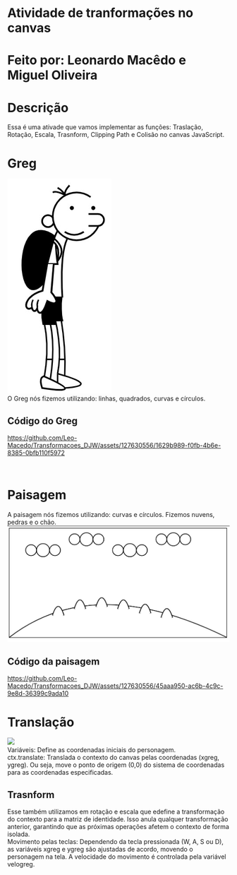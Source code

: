 # Atividade de tranformações no canvas
# Feito por: Leonardo Macêdo e Miguel Oliveira
# Descrição
Essa é uma ativade que vamos implementar as funções: Traslação, Rotação, Escala, Trasnform, Clipping Path e Colisão no canvas JavaScript.
# Greg
<img src="img/greg.jpg"><br>
O Greg nós fizemos utilizando: linhas, quadrados, curvas e círculos.<br>
## Código do Greg

https://github.com/Leo-Macedo/Transformacoes_DJW/assets/127630556/1629b989-f0fb-4b6e-8385-0bfb110f5972

<br>

# Paisagem
A paisagem nós fizemos utilizando: curvas e círculos. Fizemos nuvens, pedras e o chão.<br>
<img src="img/paisagem.jpg"><br>
## Código da paisagem


https://github.com/Leo-Macedo/Transformacoes_DJW/assets/127630556/45aaa950-ac6b-4c9c-9e8d-36399c9ada10


# Translação
<img src="img/trans.png"><br>
Variáveis: Define as coordenadas iniciais do personagem.<br>
ctx.translate: Translada o contexto do canvas pelas coordenadas (xgreg, ygreg). Ou seja, move o ponto de origem (0,0) do sistema de coordenadas para as coordenadas especificadas.<br>
## Trasnform
Esse também utilizamos em rotação e escala que edefine a transformação do contexto para a matriz de identidade. Isso anula qualquer transformação anterior, garantindo que as próximas operações afetem o contexto de forma isolada.<br>
Movimento pelas teclas: Dependendo da tecla pressionada (W, A, S ou D), as variáveis xgreg e ygreg são ajustadas de acordo, movendo o personagem na tela. A velocidade do movimento é controlada pela variável velogreg.

